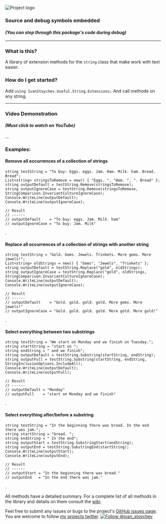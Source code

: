 ![Project logo](https://user-images.githubusercontent.com/30086277/167206693-157df6ee-55f8-4f00-a32f-7d6cef52ed9b.png)

### **Source and debug symbols embedded**
#### *(You can step through this package's code during debug)*

---

### What is this?

A library of extension methods for the `string` class that make work with text easier.

### How do I get started?

Add `using IvanStoychev.Useful.String.Extensions;`
And call methods on any string.

---

### Video Demonstration
#### *(Must click to watch on YouTube)*

...

### Examples:

#### Remove all occurrences of a collection of strings
    string testString = "To buy: Eggs. eggs. Jam. Ham. Milk. ham. Bread. Bread";
    List<string> stringsToRemove = new() { "Eggs. ", "Ham. ", ". Bread" };
    string outputDefault = testString.Remove(stringsToRemove);
    string outputIgnoreCase = testString.Remove(stringsToRemove, StringComparison.InvariantCultureIgnoreCase);
    Console.WriteLine(outputDefault);
    Console.WriteLine(outputIgnoreCase);
    
    // Result
    // ------
    // outputDefault    = "To buy: eggs. Jam. Milk. ham"
    // outputIgnoreCase = "To buy: Jam. Milk"

.

#### Replace all occurrences of a collection of strings with another string
    string testString = "Gold. Gems. Jewels. Trinkets. More gems. More jewels!";
    List<string> oldStrings = new() { "Gems", "Jewels", "Trinkets" };
    string outputDefault = testString.Replace("gold", oldStrings);
    string outputIgnoreCase = testString.Replace("gold", oldStrings, StringComparison.InvariantCultureIgnoreCase);
    Console.WriteLine(outputDefault);
    Console.WriteLine(outputIgnoreCase);
    
    // Result
    // ------
    // outputDefault    = "Gold. gold. gold. gold. More gems. More jewels!"
    // outputIgnoreCase = "Gold. gold. gold. gold. More gold. More gold!"

.

#### Select everything between two substrings
    string testString = "We start on Monday and we finish on Tuesday.";
    string startString = "start on ";
    string endString = " and we finish";
    string outputDefault = testString.Substring(startString, endString);
    string outputFull = testString.Substring(startString, endString, StringInclusionOptions.IncludeAll);
    Console.WriteLine(outputDefault);
    Console.WriteLine(outputFull);
    
    // Result
    // ------
    // outputDefault = "Monday"
    // outputFull    = "start on Monday and we finish"

.

#### Select everything after/before a substring
    string testString = "In the beginning there was bread. In the end there was jam.";
    string startString = "bread. ";
    string endString = " In the end";
    string outputStart = testString.SubstringStart(endString);
    string outputEnd = testString.SubstringEnd(startString);
    Console.WriteLine(outputStart);
    Console.WriteLine(outputEnd);
    
    // Result
    // ------
    // outputStart = "In the beginning there was bread."
    // outputEnd   = "In the end there was jam."
.

All methods have a detailed summary.
For a complete list of all methods in the library and details on them consult the [wiki](https://github.com/IvanStoychev/IvanStoychev.Useful.String.Extensions/wiki).

Feel free to submit any issues or bugs to the project's [GitHub issues page](https://github.com/IvanStoychev/IvanStoychev.Useful.String.Extensions/issues).
You are welcome to follow [my projects twitter](https://twitter.com/ivan_stoychev).
[![Follow @ivan_stoychev](https://img.shields.io/twitter/url?label=Follow%20%40ivan_stoychev&style=social&url=https%3A%2F%2Ftwitter.com%2Fintent%2Ffollow%3Fscreen_name%3Divan_stoychev)](https://twitter.com/intent/follow?screen_name=ivan_stoychev)